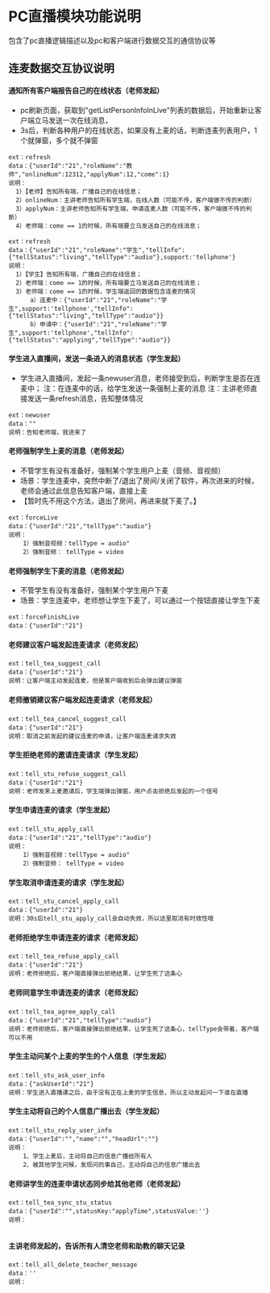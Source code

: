 <!-- 模块大标题 -->
# PC直播模块功能说明
<!-- 模块说明 -->
包含了pc直播逻辑描述以及pc和客户端进行数据交互的通信协议等


<!-- 页面bridge交互说明 -->
## 连麦数据交互协议说明


#### 通知所有客户端报告自己的在线状态（老师发起）
- pc刷新页面，获取到"getListPersonInfoInLive"列表的数据后，开始重新让客户端立马发送一次在线消息，
- 3s后，判断各种用户的在线状态，如果没有上麦的话，判断连麦列表用户，1个就弹窗，多个就不弹窗
```
ext：refresh
data：{"userId":"21","roleName":"教师","onlineNum":12312,"applyNum":12,"come":1}
说明：
  1）【老师】告知所有端，广播自己的在线信息；
  2）onlineNum：主讲老师告知所有学生端，在线人数（可能不传，客户端做不传的判断）
  3）applyNum：主讲老师告知所有学生端，申请连麦人数（可能不传，客户端做不传的判断）
  4）老师端：come == 1的时候，所有端要立马发送自己的在线消息；
```
```
ext：refresh
data：{"userId":"21","roleName":"学生","tellInfo":{"tellStatus":"living","tellType":"audio"},support:'tellphone'}
说明：
  1）【学生】告知所有端，广播自己的在线信息；
  2）老师端：come == 1的时候，所有端要立马发送自己的在线消息；
  3）老师端：come == 1的时候，学生端返回的数据包含连麦的情况
      a）连麦中：{"userId":"21","roleName":"学生",support:'tellphone',"tellInfo":{"tellStatus":"living","tellType":"audio"}}
      b）申请中：{"userId":"21","roleName":"学生",support:'tellphone',"tellInfo":{"tellStatus":"applying","tellType":"audio"}}
```

#### 学生进入直播间，发送一条进入的消息状态（学生发起）
- 学生进入直播间，发起一条newuser消息，老师接受到后，判断学生是否在连麦中；
注：在连麦中的话，给学生发送一条强制上麦的消息
注：主讲老师直接发送一条refresh消息，告知整体情况
```
ext：newuser
data：""
说明：告知老师端，我进来了
```

#### 老师强制学生上麦的消息（老师发起）
- 不管学生有没有准备好，强制某个学生用户上麦（音频、音视频）
- 场景：学生连麦中，突然中断了/退出了房间/关闭了软件，再次进来的时候，老师会通过此信息告知客户端，直接上麦
- 【暂时先不用这个方法，退出了房间，再进来就下麦了。】
```
ext：forceLive
data：{"userId":"21","tellType":"audio"}
说明：
    1）强制音视频：tellType = audio"
    2）强制音频： tellType = video
```

#### 老师强制学生下麦的消息（老师发起）
- 不管学生有没有准备好，强制某个学生用户下麦
- 场景：学生连麦中，老师想让学生下麦了，可以通过一个按钮直接让学生下麦
```
ext：forceFinishLive
data：{"userId":"21"}
```

#### 老师建议客户端发起连麦请求（老师发起）
```
ext：tell_tea_suggest_call
data：{"userId":"21"}
说明：让客户端主动发起连麦，但是客户端收到后会弹出建议弹窗
```

#### 老师撤销建议客户端发起连麦请求（老师发起）
```
ext：tell_tea_cancel_suggest_call
data：{"userId":"21"}
说明：取消之前发起的建议连麦的申请，让客户端连麦请求失效
```


#### 学生拒绝老师的邀请连麦请求（学生发起）
```
ext：tell_stu_refuse_suggest_call
data：{"userId":"21"}
说明：老师发来上麦邀请后，学生端弹出弹窗，用户点击拒绝后发起的一个信号
```

#### 学生申请连麦的请求（学生发起）
```
ext：tell_stu_apply_call
data：{"userId":"21","tellType":"audio"}
说明：
    1）强制音视频：tellType = audio"
    2）强制音频： tellType = video
```

#### 学生取消申请连麦的请求（学生发起）
```
ext：tell_stu_cancel_apply_call
data：{"userId":"21"}
说明：30s后tell_stu_apply_call会自动失效，所以这里取消有时效性哦
```

#### 老师拒绝学生申请连麦的请求（老师发起）
```
ext：tell_tea_refuse_apply_call
data：{"userId":"21"}
说明：老师拒绝后，客户端直接弹出拒绝结果，让学生死了这条心
```

#### 老师同意学生申请连麦的请求（老师发起）
```
ext：tell_tea_agree_apply_call
data：{"userId":"21","tellType":"audio"}
说明：老师拒绝后，客户端直接弹出拒绝结果，让学生死了这条心，tellType会带着，客户端可以不用
```

#### 学生主动问某个上麦的学生的个人信息（学生发起）
```
ext：tell_stu_ask_user_info
data：{"askUserId":"21"}
说明：学生进入直播课之后，由于没有正在上麦的学生信息，所以主动发起问一下谁在直播
```

#### 学生主动将自己的个人信息广播出去（学生发起）
```
ext：tell_stu_reply_user_info
data：{"userId":"","name":"","headUrl":""}
说明：
    1、学生上麦后，主动将自己的信息广播给所有人
    2、被其他学生问候，发现问的事自己，主动将自己的信息广播出去
```

#### 老师讲学生的连麦申请状态同步给其他老师（老师发起）
```
ext：tell_tea_sync_stu_status
data：{"userId":"",statusKey:"applyTime",statusValue:''}
说明：
   
```

#### 主讲老师发起的，告诉所有人清空老师和助教的聊天记录
```
ext：tell_all_delete_teacher_message
data：''
说明：
   
```

